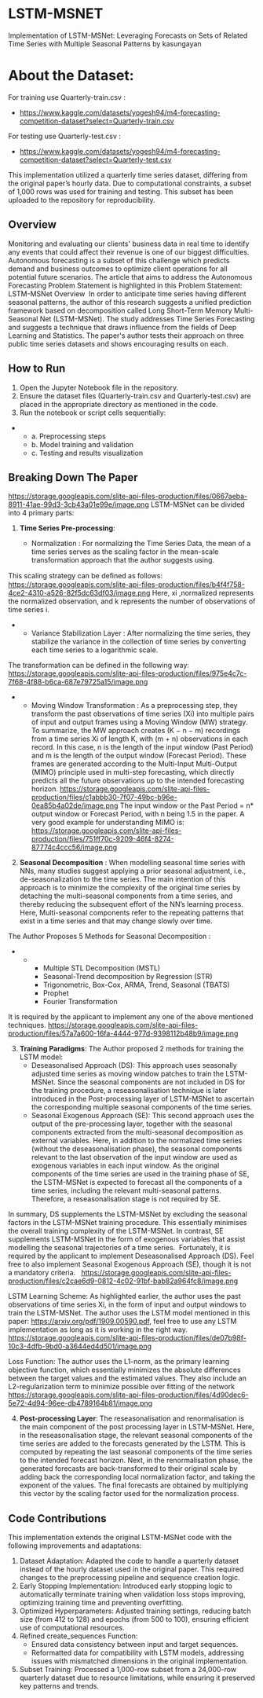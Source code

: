 # LSTM-MSNET
Implementation of LSTM-MSNet: Leveraging Forecasts on Sets of Related Time Series with Multiple Seasonal Patterns by kasungayan

# About the Dataset:
For training use Quarterly-train.csv : 
- https://www.kaggle.com/datasets/yogesh94/m4-forecasting-competition-dataset?select=Quarterly-train.csv

For testing use Quarterly-test.csv :
- https://www.kaggle.com/datasets/yogesh94/m4-forecasting-competition-dataset?select=Quarterly-test.csv

This implementation utilized a quarterly time series dataset, differing from the original paper’s hourly data. Due to computational constraints, a subset of 1,000 rows was used for training and testing. This subset has been uploaded to the repository for reproducibility.

## Overview﻿
 Monitoring and evaluating our clients' business data in real time to identify any events that could affect their revenue is one of our biggest difficulties. 
 Autonomous forecasting is a subset of this challenge which predicts demand and business outcomes to optimize client operations for all potential future scenarios. 
 The article that aims to address the Autonomous Forecasting Problem Statement is highlighted in this Problem Statement:
 LSTM-MSNet Overview
﻿
In order to anticipate time series having different seasonal patterns, the author of this research suggests a unified prediction framework based on decomposition called Long Short-Term Memory Multi-Seasonal Net (LSTM-MSNet). 
 The study addresses Time Series Forecasting and suggests a technique that draws influence from the fields of Deep Learning and Statistics.   The paper's author tests their approach on three public time series datasets and shows encouraging results on each.

## How to Run
1.	Open the Jupyter Notebook file in the repository.
2.	Ensure the dataset files (Quarterly-train.csv and Quarterly-test.csv) are placed in the appropriate directory as mentioned in the code.
3.	Run the notebook or script cells sequentially:

 - -   a.  Preprocessing steps
   -   b.  Model training and validation
   -   c.  Testing and results visualization
 ﻿
## Breaking Down The Paper
https://storage.googleapis.com/slite-api-files-production/files/0667aeba-8911-41ae-99d3-3cb43a01e99e/image.png
﻿
LSTM-MSNet can be divided into 4 primary parts:
﻿
1) **Time Series Pre-processing**:
 
    - Normalization : For normalizing the Time Series Data, the mean of a time series serves as the scaling factor in the mean-scale transformation approach that the author suggests using. ﻿

This scaling strategy can be deﬁned as follows:
﻿https://storage.googleapis.com/slite-api-files-production/files/b4f4f758-4ce2-4310-a526-82f5dc63df03/image.png
Here, xi ,normalized represents the normalized observation, and k represents the number of observations of time series i.
 
-   - Variance Stabilization Layer : After normalizing the time series, they stabilize the variance in the collection of time series by converting each time series
to a logarithmic scale.

The transformation can be defined in the following way: 
https://storage.googleapis.com/slite-api-files-production/files/975e4c7c-7f68-4f88-b6ca-687e79725a15/image.png
 
- - Moving Window Transformation : As a preprocessing step, they transform the past observations of time series (Xi) into multiple pairs of input and output frames using a Moving Window (MW) strategy. To summarize, the MW approach creates (K − n − m) recordings from a time series Xi of length K, with (m + n) observations in each record. In this case, n is the length of the input window (Past Period) and m is the length of the output window (Forecast Period). These frames are generated according to the Multi-Input Multi-Output (MIMO) principle used in multi-step forecasting, which directly predicts all the future observations up to the intended forecasting horizon.
https://storage.googleapis.com/slite-api-files-production/files/c1abbb30-7f07-49bc-b96e-0ea85b4a02de/image.png
The input window or the Past Period = n* output window or Forecast Period, with n being 1.5 in the paper. A very good example for understanding MIMO is:
https://storage.googleapis.com/slite-api-files-production/files/751ff70c-9209-46f4-8274-87774c4ccc56/image.png
﻿
2)  **Seasonal Decomposition** : 
When modelling seasonal time series with NNs, many studies suggest applying a prior seasonal adjustment, i.e., de-seasonalization to the time series. The main intention of this approach is to minimize the complexity of the original time series by  detaching the multi-seasonal components from a time series, and thereby reducing the subsequent effort of the NN’s learning process. Here, Multi-seasonal components refer to the repeating patterns that exist in a time series and that may change slowly over time.

The Author Proposes 5 Methods for Seasonal Decomposition : 

-  - - Multiple STL Decomposition (MSTL)
     - Seasonal-Trend decomposition by Regression (STR)
     - Trigonometric, Box-Cox, ARMA, Trend, Seasonal (TBATS)
     - Prophet
     - Fourier Transformation

It is required by the applicant to implement any one of the above mentioned techniques.
https://storage.googleapis.com/slite-api-files-production/files/57a7a600-16fa-4444-977d-9398112b48b9/image.png
﻿

 
3) **Training Paradigms**:
The Author proposed 2 methods for training the LSTM model:
    - Deseasonalised Approach (DS): This approach uses seasonally adjusted time series as moving window patches to train the LSTM-MSNet. Since the seasonal components are not included in DS for the training procedure, a reseasonalisation technique is later introduced in the Post-processing layer of LSTM-MSNet to ascertain the corresponding multiple seasonal components of the time series.
    - Seasonal Exogenous Approach (SE): This second approach uses the output of the pre-processing layer, together with the seasonal components extracted from the multi-seasonal decomposition as external variables. Here, in addition to the normalized time series (without the deseasonalisation phase), the seasonal components relevant to the last observation of the input window are used as exogenous variables in each input window. As the original components of the time series are used in the training phase of SE, the LSTM-MSNet is expected to forecast all the components of a time series, including the relevant multi-seasonal patterns. Therefore, a reseasonalisation stage is not required by SE.

In summary, DS supplements the LSTM-MSNet by excluding the seasonal factors in the LSTM-MSNet training procedure. This essentially minimises the overall training complexity of the LSTM-MSNet. In contrast, SE supplements LSTM-MSNet in the form of exogenous variables that assist modelling the seasonal trajectories of a time series.
﻿
Fortunately, it is required by the applicant to implement Deseasonalised Approach (DS). Feel free to also implement Seasonal Exogenous Approach (SE), though it is not a mandatory criteria.
﻿
﻿
https://storage.googleapis.com/slite-api-files-production/files/c2cae6d9-0812-4c02-91bf-bab82a964fc8/image.png
﻿

LSTM Learning Scheme:
As highlighted earlier, the author uses the past observations of time series Xi, in the form of input and output windows to train the LSTM-MSNet. The author uses the LSTM model mentioned in this paper: https://arxiv.org/pdf/1909.00590.pdf, feel free to use any LSTM implementation as long as it is working in the right way.
﻿
https://storage.googleapis.com/slite-api-files-production/files/de07b98f-10c3-4dfb-9bd0-a3644ed4d501/image.png
﻿

Loss Function: 
The author uses the L1-norm, as the primary learning objective function, which essentially minimizes the absolute differences between the target values and the estimated values. They also include an L2-regularization term to minimize possible over fitting of the network
﻿
https://storage.googleapis.com/slite-api-files-production/files/4d90dec6-5e72-4d94-96ee-db4789164b81/image.png

4) **Post-processing Layer**:
The reseasonalisation and renormalisation is the main component of the post processing layer in LSTM-MSNet. Here, in the reseasonalisation stage, the relevant seasonal components of the time series are added to the forecasts generated by the LSTM. This is computed by repeating the last seasonal components of the time series to the intended forecast horizon. Next, in the renormalisation phase, the generated forecasts are back-transformed to their original scale by adding back the corresponding local normalization factor, and taking the exponent of the values. The final forecasts are obtained by multiplying this vector by the scaling factor used for the normalization process. 
﻿
## Code Contributions
This implementation extends the original LSTM-MSNet code with the following improvements and adaptations:
1.	Dataset Adaptation: Adapted the code to handle a quarterly dataset instead of the hourly dataset used in the original paper. This required changes to the preprocessing pipeline and sequence creation logic.
2.	Early Stopping Implementation: Introduced early stopping logic to automatically terminate training when validation loss stops improving, optimizing training time and preventing overfitting.
3.	Optimized Hyperparameters: Adjusted training settings, reducing batch size (from 412 to 128) and epochs (from 500 to 100), ensuring efficient use of computational resources.
4.	Refined create_sequences Function:
      - Ensured data consistency between input and target sequences.
      - Reformatted data for compatibility with LSTM models, addressing issues with mismatched dimensions in the original implementation.
5.	Subset Training: Processed a 1,000-row subset from a 24,000-row quarterly dataset due to resource limitations, while ensuring it preserved key patterns and trends.
